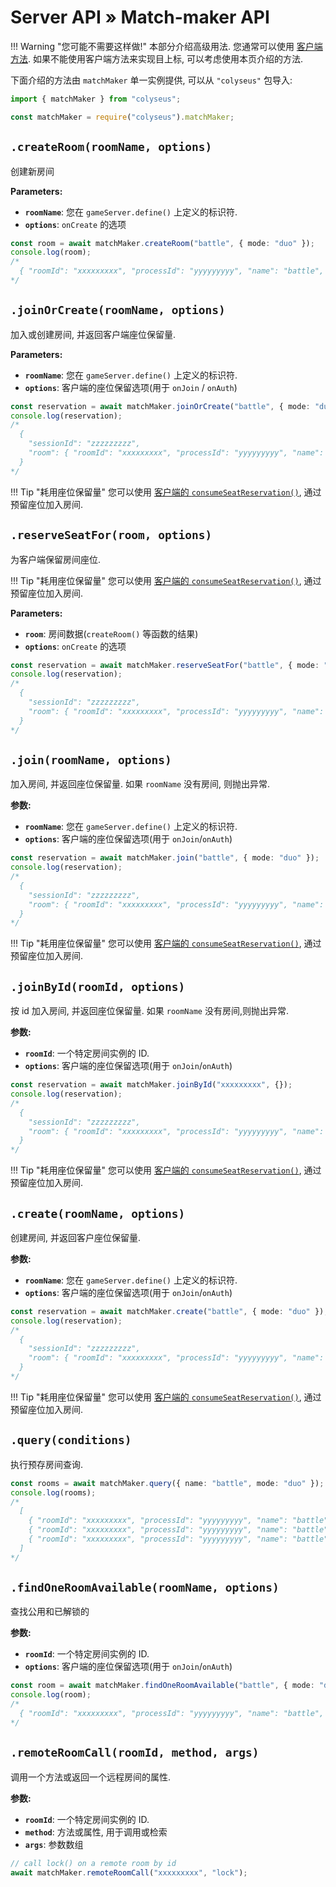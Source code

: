# Server API &raquo; Match-maker API

!!! Warning "您可能不需要这样做!"
    本部分介绍高级用法. 您通常可以使用 [客户端方法](/client/#methods). 如果不能使用客户端方法来实现目上标, 可以考虑使用本页介绍的方法.

下面介绍的方法由 `matchMaker` 单一实例提供, 可以从 `"colyseus"` 包导入:

```typescript fct_label="TypeScript"
import { matchMaker } from "colyseus";
```

```javascript fct_label="JavaScript"
const matchMaker = require("colyseus").matchMaker;
```

## `.createRoom(roomName, options)`
创建新房间

**Parameters:**

- **`roomName`**: 您在 `gameServer.define()` 上定义的标识符.
- **`options`**: `onCreate` 的选项

```typescript
const room = await matchMaker.createRoom("battle", { mode: "duo" });
console.log(room);
/*
  { "roomId": "xxxxxxxxx", "processId": "yyyyyyyyy", "name": "battle", "locked": false }
*/
```

## `.joinOrCreate(roomName, options)`

加入或创建房间, 并返回客户端座位保留量.

**Parameters:**

- **`roomName`**: 您在 `gameServer.define()` 上定义的标识符.
- **`options`**: 客户端的座位保留选项(用于 `onJoin` / `onAuth`)

```typescript
const reservation = await matchMaker.joinOrCreate("battle", { mode: "duo" });
console.log(reservation);
/*
  {
    "sessionId": "zzzzzzzzz",
    "room": { "roomId": "xxxxxxxxx", "processId": "yyyyyyyyy", "name": "battle", "locked": false }
  }
*/
```

!!! Tip "耗用座位保留量"
    您可以使用 [客户端的 `consumeSeatReservation()`](/client/#consumeseatreservation-reservation), 通过预留座位加入房间.

## `.reserveSeatFor(room, options)`
为客户端保留房间座位.

!!! Tip "耗用座位保留量"
    您可以使用 [客户端的 `consumeSeatReservation()`](/client/#consumeseatreservation-reservation), 通过预留座位加入房间.

**Parameters:**

- **`room`**: 房间数据(`createRoom()` 等函数的结果)
- **`options`**: `onCreate` 的选项

```typescript
const reservation = await matchMaker.reserveSeatFor("battle", { mode: "duo" });
console.log(reservation);
/*
  {
    "sessionId": "zzzzzzzzz",
    "room": { "roomId": "xxxxxxxxx", "processId": "yyyyyyyyy", "name": "battle", "locked": false }
  }
*/
```

## `.join(roomName, options)`
加入房间, 并返回座位保留量. 如果 `roomName` 没有房间, 则抛出异常.

**参数:**

- **`roomName`**: 您在 `gameServer.define()` 上定义的标识符.
- **`options`**: 客户端的座位保留选项(用于 `onJoin`/`onAuth`)

```typescript
const reservation = await matchMaker.join("battle", { mode: "duo" });
console.log(reservation);
/*
  {
    "sessionId": "zzzzzzzzz",
    "room": { "roomId": "xxxxxxxxx", "processId": "yyyyyyyyy", "name": "battle", "locked": false }
  }
*/
```

!!! Tip "耗用座位保留量"
    您可以使用 [客户端的 `consumeSeatReservation()`](/client/#consumeseatreservation-reservation), 通过预留座位加入房间.

## `.joinById(roomId, options)`
按 id 加入房间, 并返回座位保留量. 如果 `roomName` 没有房间,则抛出异常.

**参数:**

- **`roomId`**: 一个特定房间实例的 ID.
- **`options`**: 客户端的座位保留选项(用于 `onJoin`/`onAuth`)

```typescript
const reservation = await matchMaker.joinById("xxxxxxxxx", {});
console.log(reservation);
/*
  {
    "sessionId": "zzzzzzzzz",
    "room": { "roomId": "xxxxxxxxx", "processId": "yyyyyyyyy", "name": "battle", "locked": false }
  }
*/
```

!!! Tip "耗用座位保留量"
    您可以使用 [客户端的 `consumeSeatReservation()`](/client/#consumeseatreservation-reservation), 通过预留座位加入房间.

## `.create(roomName, options)`
创建房间, 并返回客户座位保留量.

**参数:**

- **`roomName`**: 您在 `gameServer.define()` 上定义的标识符.
- **`options`**: 客户端的座位保留选项(用于 `onJoin`/`onAuth`)

```typescript
const reservation = await matchMaker.create("battle", { mode: "duo" });
console.log(reservation);
/*
  {
    "sessionId": "zzzzzzzzz",
    "room": { "roomId": "xxxxxxxxx", "processId": "yyyyyyyyy", "name": "battle", "locked": false }
  }
*/
```

!!! Tip "耗用座位保留量"
    您可以使用 [客户端的 `consumeSeatReservation()`](/client/#consumeseatreservation-reservation), 通过预留座位加入房间.

## `.query(conditions)`
执行预存房间查询.

```typescript
const rooms = await matchMaker.query({ name: "battle", mode: "duo" });
console.log(rooms);
/*
  [
    { "roomId": "xxxxxxxxx", "processId": "yyyyyyyyy", "name": "battle", "locked": false },
    { "roomId": "xxxxxxxxx", "processId": "yyyyyyyyy", "name": "battle", "locked": false },
    { "roomId": "xxxxxxxxx", "processId": "yyyyyyyyy", "name": "battle", "locked": false }
  ]
*/
```

## `.findOneRoomAvailable(roomName, options)`
查找公用和已解锁的

**参数:**

- **`roomId`**: 一个特定房间实例的 ID.
- **`options`**: 客户端的座位保留选项(用于 `onJoin`/`onAuth`)

```typescript
const room = await matchMaker.findOneRoomAvailable("battle", { mode: "duo" });
console.log(room);
/*
  { "roomId": "xxxxxxxxx", "processId": "yyyyyyyyy", "name": "battle", "locked": false }
*/
```

## `.remoteRoomCall(roomId, method, args)`
调用一个方法或返回一个远程房间的属性.

**参数:**

- **`roomId`**: 一个特定房间实例的 ID.
- **`method`**: 方法或属性, 用于调用或检索
- **`args`**: 参数数组

```typescript
// call lock() on a remote room by id
await matchMaker.remoteRoomCall("xxxxxxxxx", "lock");
```

